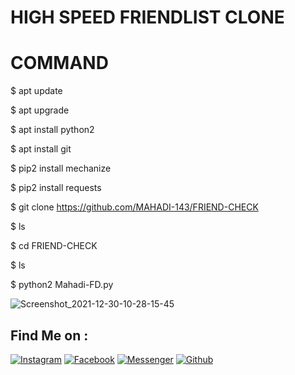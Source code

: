 # HIGH SPEED FRIENDLIST CLONE
# COMMAND
$ apt update

$ apt upgrade

$ apt install python2

$ apt install git

$ pip2 install mechanize

$ pip2 install requests

$ git clone https://github.com/MAHADI-143/FRIEND-CHECK

$ ls

$ cd FRIEND-CHECK

$ ls

$ python2 Mahadi-FD.py

![Screenshot_2021-12-30-10-28-15-45](https://user-images.githubusercontent.com/79738922/149528707-851c7105-a9c3-4ddc-8d02-b018a98903fa.jpg)

## Find Me on :

[![Instagram](https://img.shields.io/badge/IG-%40Mahadi.Hasan.Afridi-red?style=for-the-badge&logo=instagram)](https://www.instagram.com/its_afridi.143)
[![Facebook](https://img.shields.io/badge/Facebook-green?style=for-the-badge&logo=facebook)](https://fb.com/4FR1D1.143)
[![Messenger](https://img.shields.io/badge/Chat-Messenger-blue?style=for-the-badge&logo=messenger)](https://m.me/4FR1D1.143)
[![Github](https://img.shields.io/badge/Github-MAHADI-143green?style=for-the-badge&logo=github)](https://github.com/MAHADI-143)
